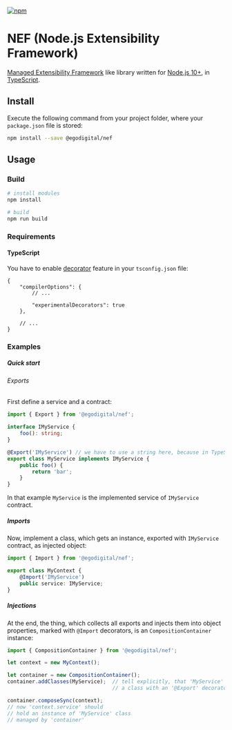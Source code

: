 [![npm](https://img.shields.io/npm/v/@egodigital/nef.svg)](https://www.npmjs.com/package/@egodigital/nef)

# NEF (Node.js Extensibility Framework)

[Managed Extensibility Framework](https://docs.microsoft.com/en-us/dotnet/framework/mef/) like library written for [Node.js 10+](https://nodejs.org/), in [TypeScript](https://www.typescriptlang.org/).

## Install

Execute the following command from your project folder, where your `package.json` file is stored:

```bash
npm install --save @egodigital/nef
```

## Usage

### Build

```bash
# install modules
npm install

# build
npm run build
```

### Requirements

#### TypeScript

You have to enable [decorator](https://www.typescriptlang.org/docs/handbook/decorators.html) feature in your `tsconfig.json` file:

```jsonc
{
    "compilerOptions": {
        // ...

        "experimentalDecorators": true
    },
    
    // ...
}
```

### Examples

##### Quick start

###### Exports

First define a service and a contract:

```typescript
import { Export } from '@egodigital/nef';

interface IMyService {
    foo(): string;
}

@Export('IMyService') // we have to use a string here, because in TypeScript, Interfaces are virtual and no objects
export class MyService implements IMyService {
    public foo() {
        return 'bar';
    }
}
```

In that example `MyService` is the implemented service of `IMyService` contract.

##### Imports

Now, implement a class, which gets an instance, exported with `IMyService` contract, as injected object:

```typescript
import { Import } from '@egodigital/nef';

export class MyContext {
    @Import('IMyService')
    public service: IMyService;
}
```

##### Injections

At the end, the thing, which collects all exports and injects them into object properties, marked with `@Import` decorators, is an `CompositionContainer` instance:

```typescript
import { CompositionContainer } from '@egodigital/nef';

let context = new MyContext();

let container = new CompositionContainer();
container.addClasses(MyService);  // tell explicitly, that 'MyService' is
                                  // a class with an '@Export' decorator

container.composeSync(context);
// now 'context.service' should
// hold an instance of 'MyService' class
// managed by 'container'
```
